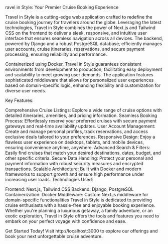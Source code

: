 ravel in Style: Your Premier Cruise Booking Experience

Travel in Style is a cutting-edge web application crafted to redefine the cruise booking journey for travelers around the globe. Leveraging the latest technologies, Travel in Style combines the power of Next.js and Tailwind CSS on the frontend to deliver a sleek, responsive, and intuitive user interface that ensures seamless navigation across all devices. The backend, powered by Django and a robust PostgreSQL database, efficiently manages user accounts, cruise itineraries, reservations, and secure payment processing, ensuring reliability and performance.

Containerized using Docker, Travel in Style guarantees consistent environments from development to production, facilitating easy deployment and scalability to meet growing user demands. The application features sophisticated middleware that allows for personalized user experiences based on domain-specific logic, enhancing flexibility and customization for diverse user needs.

Key Features:

Comprehensive Cruise Listings: Explore a wide range of cruise options with detailed itineraries, amenities, and pricing information.
Seamless Booking Process: Effortlessly reserve your preferred cruises with secure payment gateways and real-time availability updates.
User Account Management: Create and manage personal profiles, track reservations, and access exclusive deals tailored to your preferences.
Responsive Design: Enjoy a flawless user experience on desktops, tablets, and mobile devices, ensuring convenience anytime, anywhere.
Advanced Search & Filters: Easily find cruises that match your desired destinations, dates, budget, and other specific criteria.
Secure Data Handling: Protect your personal and payment information with robust security measures and encrypted transactions.
Scalable Architecture: Built with Docker and modern frameworks to support growth and ensure high performance under increasing user loads.
Technologies Used:

Frontend: Next.js, Tailwind CSS
Backend: Django, PostgreSQL
Containerization: Docker
Middleware: Custom Next.js middleware for domain-specific functionalities
Travel in Style is dedicated to providing cruise enthusiasts with a hassle-free and enjoyable booking experience. Whether you're planning a luxurious getaway, a family adventure, or an exotic exploration, Travel in Style offers the tools and features you need to embark on your perfect voyage with confidence and ease.

Get Started Today! Visit http://localhost:3000 to explore our offerings and book your next unforgettable cruise adventure.